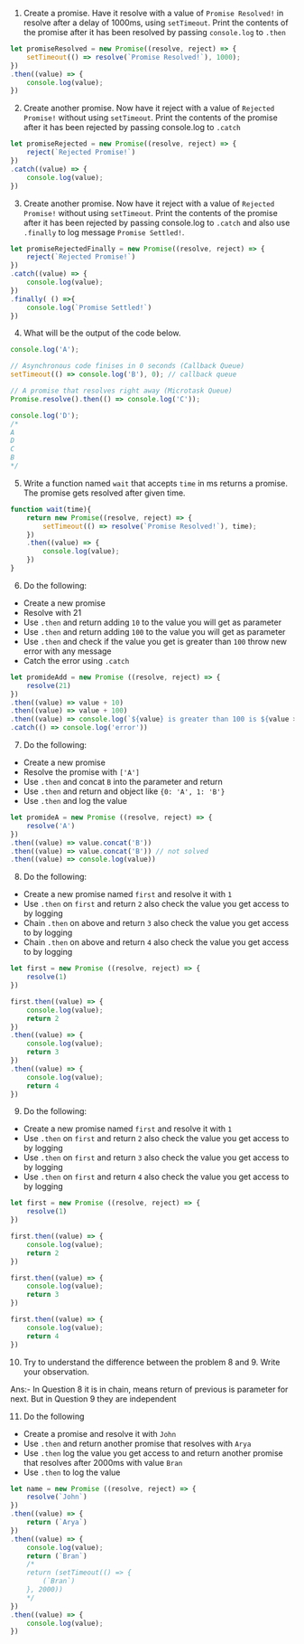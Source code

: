 1. Create a promise. Have it resolve with a value of `Promise Resolved!` in resolve after a delay of 1000ms, using `setTimeout`. Print the contents of the promise after it has been resolved by passing `console.log` to `.then`

```js
let promiseResolved = new Promise((resolve, reject) => {
    setTimeout(() => resolve(`Promise Resolved!`), 1000);
})
.then((value) => {
    console.log(value);
})
```

2. Create another promise. Now have it reject with a value of `Rejected Promise!` without using `setTimeout`. Print the contents of the promise after it has been rejected by passing console.log to `.catch`

```js
let promiseRejected = new Promise((resolve, reject) => {
    reject(`Rejected Promise!`)
})
.catch((value) => {
    console.log(value);
})
```

3. Create another promise. Now have it reject with a value of `Rejected Promise!` without using `setTimeout`. Print the contents of the promise after it has been rejected by passing console.log to `.catch` and also use `.finally` to log message `Promise Settled!`.

```js
let promiseRejectedFinally = new Promise((resolve, reject) => {
    reject(`Rejected Promise!`)
})
.catch((value) => {
    console.log(value);
})
.finally( () =>{
    console.log(`Promise Settled!`)
})
```

4. What will be the output of the code below.

```js
console.log('A'); 

// Asynchronous code finises in 0 seconds (Callback Queue)
setTimeout(() => console.log('B'), 0); // callback queue

// A promise that resolves right away (Microtask Queue)
Promise.resolve().then(() => console.log('C'));

console.log('D');
/*
A
D
C
B
*/
```

5. Write a function named `wait` that accepts `time` in ms returns a promise. The promise gets resolved after given time.

```js
function wait(time){
    return new Promise((resolve, reject) => {
        setTimeout(() => resolve(`Promise Resolved!`), time);
    })
    .then((value) => {
        console.log(value);
    })
}
```

6. Do the following:

- Create a new promise
- Resolve with 21
- Use `.then` and return adding `10` to the value you will get as parameter
- Use `.then` and return adding `100` to the value you will get as parameter
- Use `.then` and check if the value you get is greater than `100` throw new error with any message
- Catch the error using `.catch`

```js
let promideAdd = new Promise ((resolve, reject) => {
    resolve(21)
})
.then((value) => value + 10)
.then((value) => value + 100)
.then((value) => console.log(`${value} is greater than 100 is ${value > 100}`))
.catch(() => console.log('error'))
```

7. Do the following:

- Create a new promise
- Resolve the promise with `['A']`
- Use `.then` and concat `B` into the parameter and return
- Use `.then` and return and object like `{0: 'A', 1: 'B'}`
- Use `.then` and log the value

```js
let promideA = new Promise ((resolve, reject) => {
    resolve('A')
})
.then((value) => value.concat('B'))
.then((value) => value.concat('B')) // not solved 
.then((value) => console.log(value))
```

8. Do the following:

- Create a new promise named `first` and resolve it with `1`
- Use `.then` on `first` and return `2` also check the value you get access to by logging
- Chain `.then` on above and return `3` also check the value you get access to by logging
- Chain `.then` on above and return `4` also check the value you get access to by logging

```js
let first = new Promise ((resolve, reject) => {
    resolve(1)
})

first.then((value) => {
    console.log(value);
    return 2
})
.then((value) => {
    console.log(value);
    return 3
})
.then((value) => {
    console.log(value);
    return 4
})
```

9. Do the following:

- Create a new promise named `first` and resolve it with `1`
- Use `.then` on `first` and return `2` also check the value you get access to by logging
- Use `.then` on `first` and return `3` also check the value you get access to by logging
- Use `.then` on `first` and return `4` also check the value you get access to by logging

```js
let first = new Promise ((resolve, reject) => {
    resolve(1)
})

first.then((value) => {
    console.log(value);
    return 2
})

first.then((value) => {
    console.log(value);
    return 3
})

first.then((value) => {
    console.log(value);
    return 4
})
```

10. Try to understand the difference between the problem 8 and 9. Write your observation.

Ans:- In Question 8 it is in chain, means return of previous is parameter for next.
But in Question 9 they are independent

11. Do the following

- Create a promise and resolve it with `John`
- Use `.then` and return another promise that resolves with `Arya`
- Use `.then` log the value you get access to and return another promise that resolves after 2000ms with value `Bran`
- Use `.then` to log the value

```js
let name = new Promise ((resolve, reject) => {
    resolve(`John`)
})
.then((value) => {
    return (`Arya`)
})
.then((value) => {
    console.log(value);
    return (`Bran`)
    /*
    return (setTimeout(() => {
        (`Bran`)
    }, 2000))
    */
})
.then((value) => {
    console.log(value);
})
```
